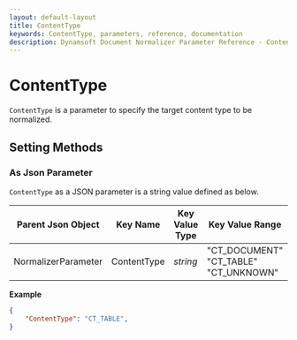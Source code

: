 ```yaml
---
layout: default-layout
title: ContentType
keywords: ContentType, parameters, reference, documentation
description: Dynamsoft Document Normalizer Parameter Reference - ContentType
---
```


# ContentType

`ContentType` is a parameter to specify the target content type to be normalized.

## Setting Methods

### As Json Parameter

`ContentType` as a JSON parameter is a string value defined as below.

| Parent Json Object | Key Name | Key Value Type | Key Value Range | Key Default Value |
| ------------------ | -------- | -------------- | ----------- | ------------- |
| NormalizerParameter | ContentType | *string* | "CT_DOCUMENT"<br>"CT_TABLE"<br>"CT_UNKNOWN" | "CT_DOCUMENT" |

**Example**

```json
{
    "ContentType": "CT_TABLE",
}
```
